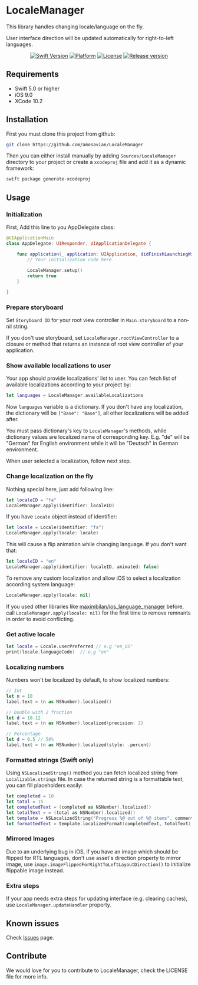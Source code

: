 # LocaleManager

This library handles changing locale/language on the fly.

User interface direction will be updated automatically for right-to-left languages.

<center>

[![Swift Version][swift-image]][swift-url]
[![Platform][platform-image]](#)
[![License][license-image]][license-url]
[![Release version][release-image]][release-url]

</center>

## Requirements

- Swift 5.0 or higher
- iOS 9.0
- XCode 10.2

## Installation

First you must clone this project from github:

```bash
git clone https://github.com/amosavian/LocaleManager
```

Then you can either install manually by adding `Sources/LocaleManager` directory to your project 
or create a `xcodeproj` file and add it as a dynamic framework:

```bash
swift package generate-xcodeproj
```

## Usage

### Initialization

First, Add this line to you AppDelegate class:

```swift
@UIApplicationMain
class AppDelegate: UIResponder, UIApplicationDelegate {

    func application(_ application: UIApplication, didFinishLaunchingWithOptions launchOptions: [UIApplicationLaunchOptionsKey: Any]?) -> Bool {
        // Your initialization code here
        
        LocaleManager.setup()
        return true
    }

}

```

### Prepare storyboard

Set `Storyboard ID` for your root view controller in `Main.storyboard` to a non-nil string.

If you don't use storyboard, set `LocaleManager.rootViewController` to a closure or method that
returns an instance of root view controller of your application.

### Show available localizations to user

Your app should provide localizations' list to user.
You can fetch list of available localizations according to your project by:

```swift
let languages = LocaleManager.availableLocalizations
```

Now `languages` variable is a dictionary. If you don't have any localization, 
the dictionary will be `["Base": "Base"]`, all other localizations will be added after.

You must pass dictionary's key to `LocaleManager`'s methods, while dictionary values are localized name of corresponding key. 
E.g. "de" will be "German" for English environment while it will be "Deutsch" in German environment.

When user selected a localization, follow next step.

### Change localization on the fly

Nothing special here, just add following line:

```swift
let localeID = "fa"
LocaleManager.apply(identifier: localeID)
```

If you have `Locale` object instead of identifier:

```swift
let locale = Locale(identifier: "fa")
LocaleManager.apply(locale: locale)
```

This will cause a flip animation while changing language. If you don't want that:

```swift
let localeID = "en"
LocaleManager.apply(identifier: localeID, animated: false)
```

To remove any custom localization and allow iOS to select a localization according system language:

```swift
LocaleManager.apply(locale: nil)
```

If you used other libraries like [maximbilan/ios_language_manager](https://github.com/maximbilan/ios_language_manager) before,
call `LocaleManager.apply(locale: nil)` for the first time to remove remnants in order to avoid conflicting.

### Get active locale

```swift
let locale = Locale.userPreferred // e.g "en_US"
print(locale.languageCode)  // e.g "en"
```

### Localizing numbers

Numbers won't be localized by default, to show localized numbers:

```swift
// Int
let n = 10
label.text = (n as NSNumber).localized()

// Double with 2 fraction
let d = 10.12
label.text = (n as NSNumber).localized(precision: 2)

// Percentage
let d = 0.5 // 50%
label.text = (n as NSNumber).localized(style: .percent)
```


### Formatted strings (Swift only)

Using `NSLocalizedString()` method you can fetch localized string from `Localizable.strings` file.
In case the returned string is a formattable text, you can fill placeholders easily:

```swift
let completed = 10
let total = 15
let completedText = (completed as NSNumber).localized()
let totalText = = (total as NSNumber).localized()
let template = NSLocalizedString("Progress %@ out of %@ items", comment: "")
let formattedText = template.localizedFormat(completedText, totalText)
```

### Mirrored Images

Due to an underlying bug in iOS, if you have an image which should be flipped for RTL languages,
don't use asset's direction property to mirror image,
use `image.imageFlippedForRightToLeftLayoutDirection()` to initialize flippable image instead.

### Extra steps

If your app needs extra steps for updating interface (e.g. clearing caches), use `LocaleManager.updateHandler` property.

## Known issues

Check [Issues](https://github.com/amosavian/LocaleManager/issues) page.

## Contribute

We would love for you to contribute to LocaleManager, check the LICENSE file for more info.

[swift-image]: https://img.shields.io/badge/swift-5.0-orange.svg
[swift-url]: https://swift.org/
[platform-image]: https://img.shields.io/badge/platform-ios-lightgray.svg
[license-image]: https://img.shields.io/github/license/amosavian/LocaleManager.svg
[license-url]: LICENSE
[release-url]: https://github.com/amosavian/FileProvider/releases
[release-image]: https://img.shields.io/github/release/amosavian/LocaleManager.svg

